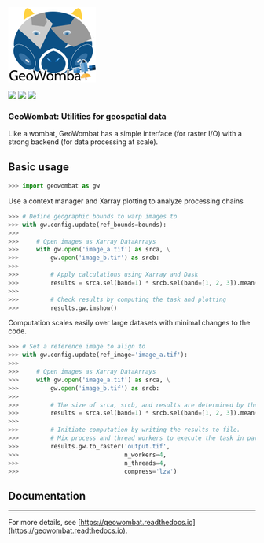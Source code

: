 ![](data/logo.png)

[![](https://img.shields.io/badge/License-MIT-black.svg)](https://lbesson.mit-license.org/)
[![](https://img.shields.io/badge/python-3.6%20%7C%203.7%20%7C%203.8-blue)](https://img.shields.io/badge/python-3.6%20%7C%203.7%20%7C%203.8-blue)
![](https://img.shields.io/badge/version-1.2.27-blue.svg?cacheSeconds=2592000)

### GeoWombat: Utilities for geospatial data

Like a wombat, GeoWombat has a simple interface (for raster I/O) with a strong backend (for data processing at scale).

## Basic usage

```python
>>> import geowombat as gw
```

Use a context manager and Xarray plotting to analyze processing chains

```python
>>> # Define geographic bounds to warp images to
>>> with gw.config.update(ref_bounds=bounds):
>>>
>>>     # Open images as Xarray DataArrays
>>>     with gw.open('image_a.tif') as srca, \
>>>         gw.open('image_b.tif') as srcb:
>>>
>>>         # Apply calculations using Xarray and Dask
>>>         results = srca.sel(band=1) * srcb.sel(band=[1, 2, 3]).mean(dim='band')
>>>
>>>         # Check results by computing the task and plotting
>>>         results.gw.imshow()
```

Computation scales easily over large datasets with minimal changes to the code.

```python
>>> # Set a reference image to align to
>>> with gw.config.update(ref_image='image_a.tif'):
>>>
>>>     # Open images as Xarray DataArrays
>>>     with gw.open('image_a.tif') as srca, \
>>>         gw.open('image_b.tif') as srcb:
>>>
>>>         # The size of srca, srcb, and results are determined by the configuration context
>>>         results = srca.sel(band=1) * srcb.sel(band=[1, 2, 3]).mean(dim='band')
>>>
>>>         # Initiate computation by writing the results to file. 
>>>         # Mix process and thread workers to execute the task in parallel. 
>>>         results.gw.to_raster('output.tif', 
>>>                              n_workers=4, 
>>>                              n_threads=4,
>>>                              compress='lzw')
```

## Documentation
---

For more details, see [https://geowombat.readthedocs.io](https://geowombat.readthedocs.io).
